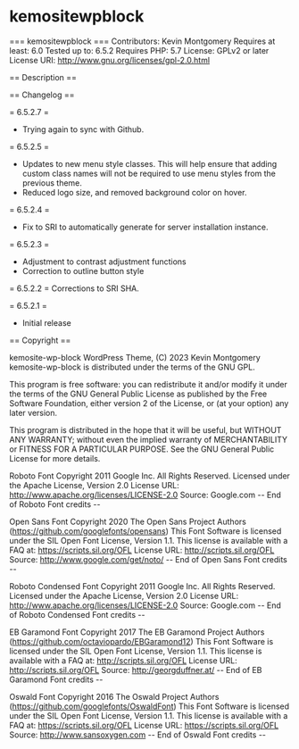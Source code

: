 # kemositewpblock

=== kemositewpblock ===
Contributors: Kevin Montgomery
Requires at least: 6.0
Tested up to: 6.5.2
Requires PHP: 5.7
License: GPLv2 or later
License URI: http://www.gnu.org/licenses/gpl-2.0.html

== Description ==



== Changelog ==

= 6.5.2.7 =
- Trying again to sync with Github.

= 6.5.2.5 =
- Updates to new menu style classes. This will help ensure that adding custom class names will not be required to use menu styles from the previous theme.
- Reduced logo size, and removed background color on hover.

= 6.5.2.4 =
- Fix to SRI to automatically generate for server installation instance.

= 6.5.2.3 =
- Adjustment to contrast adjustment functions
- Correction to outline button style

= 6.5.2.2 =
Corrections to SRI SHA.

= 6.5.2.1 =
* Initial release

== Copyright ==

kemosite-wp-block WordPress Theme, (C) 2023 Kevin Montgomery
kemosite-wp-block is distributed under the terms of the GNU GPL.

This program is free software: you can redistribute it and/or modify
it under the terms of the GNU General Public License as published by
the Free Software Foundation, either version 2 of the License, or
(at your option) any later version.

This program is distributed in the hope that it will be useful,
but WITHOUT ANY WARRANTY; without even the implied warranty of
MERCHANTABILITY or FITNESS FOR A PARTICULAR PURPOSE. See the
GNU General Public License for more details.

Roboto Font
Copyright 2011 Google Inc. All Rights Reserved. 
Licensed under the Apache License, Version 2.0 
License URL: http://www.apache.org/licenses/LICENSE-2.0 
Source: Google.com
-- End of Roboto Font credits --

Open Sans Font
Copyright 2020 The Open Sans Project Authors (https://github.com/googlefonts/opensans) 
This Font Software is licensed under the SIL Open Font License, Version 1.1. This license is available with a FAQ at: https://scripts.sil.org/OFL 
License URL: http://scripts.sil.org/OFL 
Source: http://www.google.com/get/noto/
-- End of Open Sans Font credits --

Roboto Condensed Font
Copyright 2011 Google Inc. All Rights Reserved. 
Licensed under the Apache License, Version 2.0 
License URL: http://www.apache.org/licenses/LICENSE-2.0 
Source: Google.com
-- End of Roboto Condensed Font credits --

EB Garamond Font
Copyright 2017 The EB Garamond Project Authors (https://github.com/octaviopardo/EBGaramond12) 
This Font Software is licensed under the SIL Open Font License, Version 1.1. This license is available with a FAQ at: http://scripts.sil.org/OFL 
License URL: http://scripts.sil.org/OFL 
Source: http://georgduffner.at/
-- End of EB Garamond Font credits --

Oswald Font
Copyright 2016 The Oswald Project Authors (https://github.com/googlefonts/OswaldFont) 
This Font Software is licensed under the SIL Open Font License, Version 1.1. This license is available with a FAQ at: https://scripts.sil.org/OFL 
License URL: https://scripts.sil.org/OFL 
Source: http://www.sansoxygen.com
-- End of Oswald Font credits --

